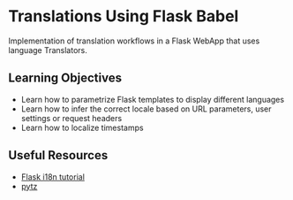 # Translations Using Flask Babel
Implementation of translation workflows in a Flask WebApp that uses language Translators.<br>

## Learning Objectives
* Learn how to parametrize Flask templates to display different languages<br>
* Learn how to infer the correct locale based on URL parameters, user settings or request headers<br>
* Learn how to localize timestamps<br>

## Useful Resources
* [Flask i18n tutorial](https://blog.miguelgrinberg.com/post/the-flask-mega-tutorial-part-xiii-i18n-and-l10n)<br>
* [pytz](https://pytz.sourceforge.net/)<br>
